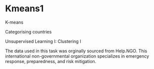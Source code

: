# Kmeans1

K-means

Categorising countries

Unsupervised Learning I: Clustering I

The data used in this task was orginally sourced from Help.NGO. This international non-governmental organization specializes in emergency response, preparedness, and risk mitigation.

